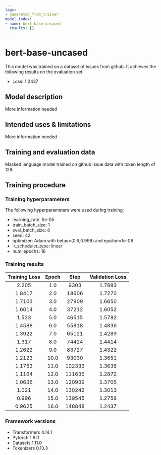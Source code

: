 ```yaml
---
tags:
- generated_from_trainer
model-index:
- name: bert-base-uncased
  results: []
---
```



# bert-base-uncased

This model was trained on a dataset of issues from github.
It achieves the following results on the evaluation set:
- Loss: 1.2437

## Model description

More information needed

## Intended uses & limitations

More information needed

## Training and evaluation data

Masked language model trained on github issue data with token length of 128.

## Training procedure

### Training hyperparameters

The following hyperparameters were used during training:
- learning_rate: 5e-05
- train_batch_size: 1
- eval_batch_size: 8
- seed: 42
- optimizer: Adam with betas=(0.9,0.999) and epsilon=1e-08
- lr_scheduler_type: linear
- num_epochs: 16

### Training results

| Training Loss | Epoch | Step   | Validation Loss |
|:-------------:|:-----:|:------:|:---------------:|
| 2.205         | 1.0   | 9303   | 1.7893          |
| 1.8417        | 2.0   | 18606  | 1.7270          |
| 1.7103        | 3.0   | 27909  | 1.6650          |
| 1.6014        | 4.0   | 37212  | 1.6052          |
| 1.523         | 5.0   | 46515  | 1.5782          |
| 1.4588        | 6.0   | 55818  | 1.4836          |
| 1.3922        | 7.0   | 65121  | 1.4289          |
| 1.317         | 8.0   | 74424  | 1.4414          |
| 1.2622        | 9.0   | 83727  | 1.4322          |
| 1.2123        | 10.0  | 93030  | 1.3651          |
| 1.1753        | 11.0  | 102333 | 1.3636          |
| 1.1164        | 12.0  | 111636 | 1.2872          |
| 1.0636        | 13.0  | 120939 | 1.3705          |
| 1.021         | 14.0  | 130242 | 1.3013          |
| 0.996         | 15.0  | 139545 | 1.2756          |
| 0.9625        | 16.0  | 148848 | 1.2437          |


### Framework versions

- Transformers 4.14.1
- Pytorch 1.9.0
- Datasets 1.11.0
- Tokenizers 0.10.3
